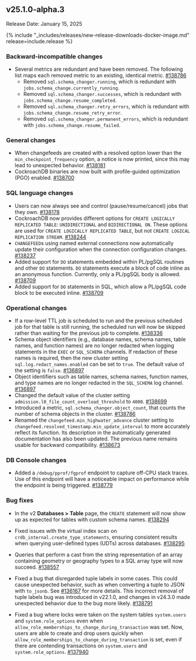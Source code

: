 ## v25.1.0-alpha.3

Release Date: January 15, 2025

{% include "_includes/releases/new-release-downloads-docker-image.md" release=include.release %}

<h3 id="v25-1-0-alpha-3-backward-incompatible-changes">Backward-incompatible changes</h3>

- Several metrics are redundant and have been removed. The following list maps each removed metric to an existing, identical metric. [#138786][#138786]
  - Removed `sql.schema_changer.running`, which is redundant with `jobs.schema_change.currently_running`.
  - Removed `sql.schema_changer.successes`, which is redundant with `jobs.schema_change.resume_completed`.
  - Removed `sql.schema_changer.retry_errors`, which is redundant with `jobs.schema_change.resume_retry_error`.
  - Removed `sql.schema_changer.permanent_errors`, which is redundant with `jobs.schema_change.resume_failed`.

<h3 id="v25-1-0-alpha-3-general-changes">General changes</h3>

- When changefeeds are created with a resolved option lower than the `min_checkpoint_frequency` option, a notice is now printed, since this may lead to unexpected behavior. [#138181][#138181]
- CockroachDB binaries are now built with profile-guided optimization (PGO) enabled. [#138700][#138700]

<h3 id="v25-1-0-alpha-3-sql-language-changes">SQL language changes</h3>

- Users can now always see and control (pause/resume/cancel) jobs that they own. [#138178][#138178]
- CockroachDB now provides different options for `CREATE LOGICALLY REPLICATED TABLE`: `UNIDIRECTIONAL` and `BIDIRECTIONAL ON`. These options are used for `CREATE LOGICALLY REPLICATED TABLE`, but not `CREATE LOGICAL REPLICATION STREAM`. [#138244][#138244]
- `CHANGEFEED`s using named external connections now automatically update their configuration when the connection configuration changes. [#138237][#138237]
- Added support for `DO` statements embedded within PL/pgSQL routines and other `DO` statements. `DO` statements execute a block of code inline as an anonymous function. Currently, only a PL/pgSQL body is allowed. [#138709][#138709]
- Added support for `DO` statements in SQL, which allow a PL/pgSQL code block to be executed inline. [#138709][#138709]

<h3 id="v25-1-0-alpha-3-operational-changes">Operational changes</h3>

- If a row-level TTL job is scheduled to run and the previous scheduled job for that table is still running, the scheduled run will now be skipped rather than waiting for the previous job to complete. [#138336][#138336]
- Schema object identifiers (e.g., database names, schema names, table names, and function names) are no longer redacted when logging statements in the `EXEC` or `SQL_SCHEMA` channels. If redaction of these names is required, then the new cluster setting `sql.log.redact_names.enabled` can be set to `true`. The default value of the setting is `false`. [#136897][#136897]
- Object identifiers such as table names, schema names, function names, and type names are no longer redacted in the `SQL_SCHEMA` log channel. [#136897][#136897]
- Changed the default value of the cluster setting `admission.l0_file_count_overload_threshold` to `4000`. [#138699][#138699]
- Introduced a metric, `sql.schema_changer.object_count`, that counts the number of schema objects in the cluster. [#138786][#138786]
- Renamed the `changefeed.min_highwater_advance` cluster setting to `changefeed.resolved_timestamp.min_update_interval` to more accurately reflect its function. Its description in the automatically generated documentation has also been updated. The previous name remains usable for backward compatibility. [#138673][#138673]

<h3 id="v25-1-0-alpha-3-db-console-changes">DB Console changes</h3>

- Added a `/debug/pprof/fgprof` endpoint to capture off-CPU stack traces. Use of this endpoint will have a noticeable impact on performance while the endpoint is being triggered. [#138779][#138779]

<h3 id="v25-1-0-alpha-3-bug-fixes">Bug fixes</h3>

- In the v2 **Databases &gt; Table** page, the `CREATE` statement will now show up as expected for tables with custom schema names. [#138294][#138294]
- Fixed issues with the virtual index scan on `crdb_internal.create_type_statements`, ensuring consistent results when querying user-defined types (UDTs) across databases. [#138295][#138295]
- Queries that perform a cast from the string representation of an array containing geometry or geography types to a SQL array type will now succeed. [#138557][#138557]
- Fixed a bug that disregarded tuple labels in some cases. This could cause unexpected behavior, such as when converting a tuple to JSON with `to_jsonb`. See [#136167][#136167] for more details. This incorrect removal of tuple labels bug was introduced in v22.1.0, and changes in v24.3.0 made unexpected behavior due to the bug more likely. [#138791][#138791]

- Fixed a bug where locks were taken on the system tables `system.users` and `system.role_options` even when `allow_role_memberships_to_change_during_transaction` was set. Now, users are able to create and drop users quickly when `allow_role_memberships_to_change_during_transaction` is set, even if there are contending transactions on `system.users` and `system.role_options`. [#137940][#137940]

[#136167]: https://github.com/cockroachdb/cockroach/pull/136167
[#136897]: https://github.com/cockroachdb/cockroach/pull/136897
[#137750]: https://github.com/cockroachdb/cockroach/pull/137750
[#137940]: https://github.com/cockroachdb/cockroach/pull/137940
[#138178]: https://github.com/cockroachdb/cockroach/pull/138178
[#138181]: https://github.com/cockroachdb/cockroach/pull/138181
[#138223]: https://github.com/cockroachdb/cockroach/pull/138223
[#138237]: https://github.com/cockroachdb/cockroach/pull/138237
[#138244]: https://github.com/cockroachdb/cockroach/pull/138244
[#138294]: https://github.com/cockroachdb/cockroach/pull/138294
[#138295]: https://github.com/cockroachdb/cockroach/pull/138295
[#138332]: https://github.com/cockroachdb/cockroach/pull/138332
[#138334]: https://github.com/cockroachdb/cockroach/pull/138334
[#138336]: https://github.com/cockroachdb/cockroach/pull/138336
[#138343]: https://github.com/cockroachdb/cockroach/pull/138343
[#138557]: https://github.com/cockroachdb/cockroach/pull/138557
[#138673]: https://github.com/cockroachdb/cockroach/pull/138673
[#138699]: https://github.com/cockroachdb/cockroach/pull/138699
[#138700]: https://github.com/cockroachdb/cockroach/pull/138700
[#138709]: https://github.com/cockroachdb/cockroach/pull/138709
[#138779]: https://github.com/cockroachdb/cockroach/pull/138779
[#138786]: https://github.com/cockroachdb/cockroach/pull/138786
[#138791]: https://github.com/cockroachdb/cockroach/pull/138791
